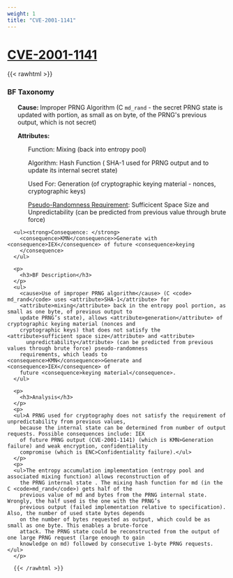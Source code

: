 ```yaml
---
weight: 1
title: "CVE-2001-1141"
---
```

# [CVE-2001-1141](https://cve.mitre.org/cgi-bin/cvename.cgi?name=CVE-2001-1141)

{{< rawhtml >}}
<p>
        <h3>BF Taxonomy</h3>
      </p>
      <ul><strong>Cause: </strong>
        <cause>Improper PRNG Algorithm</cause> (C <code>md_rand</code> - the secret PRNG state is updated with portion,
        as small as on byte, of the PRNG's previous output, which is not secret)
      </ul>
      <ul><strong>Attributes: </strong>
        <ul>Function: <attribute>Mixing</attribute> (back into entropy pool)</ul>
        <ul>Algorithm: <attribute>Hash Function </attribute>(<attribute> SHA-1</attribute> used for PRNG output and to
          update its internal secret state)</ul>
        <ul>Used For: <attribute>Generation</attribute> (of cryptographic keying material - nonces, cryptographic keys)
        </ul>
        <ul><u>Pseudo-Randomness Requirement</u>: <attribute>Sufficicent Space Size</attribute> and <attribute>
            Unpredictability</attribute> (can be predicted from previous value through brute force)</ul>
      </ul>

      <ul><strong>Consequence: </strong>
        <consequence>KMN</consequence>>Generate with <consequence>IEX</consequence> of future <consequence>keying
        </consequence>
      </ul>

      <p>
        <h3>BF Description</h3>
      </p>
      <ul>
        <cause>Use of improper PRNG algorithm</cause> (C <code> md_rand</code> uses <attribute>SHA-1</attribute> for
        <attribute>mixing</attribute> back in the entropy pool portion, as small as one byte, of previous output to
        update PRNG’s state), allows <attribute>generation</attribute> of cryptographic keying material (nonces and
        cryptographic keys) that does not satisfy the <attribute>sufficient space size</attribute> and <attribute>
          unpredictability</attribute> (can be predicted from previous values through brute force) pseudo-randomness
        requirements, which leads to <consequence>KMN</consequence>>Generate and <consequence>IEX</consequence> of
        future <consequence>keying material</consequence>.
      </ul>

      <p>
        <h3>Analysis</h3>
      </p>
      <p>
      <ul>A PRNG used for cryptography does not satisfy the requirement of unpredictability from previous values,
        because the internal state can be determined from number of output requests. Possible consequences include: IEX
        of future PRNG output (CVE-2001-1141) (which is KMN>Generation failure) and weak encryption, confidentiality
        compromise (which is ENC>Confidentiality failure).</ul>
      </p>
      <p>
      <ul>The entropy accumulation implementation (entropy pool and associated mixing function) allows reconstruction of
        the PRNG internal state . The mixing hash function for md (in the C <code>md_rand</code>) gets half of the
        previous value of md and bytes from the PRNG internal state. Wrongly, the half used is the one with the PRNG’s
        previous output (failed implementation relative to specification). Also, the number of used state bytes depends
        on the number of bytes requested as output, which could be as small as one byte. This enables a brute-force
        attack. The PRNG state could be reconstructed from the output of one large PRNG request (large enough to gain
        knowledge on md) followed by consecutive 1-byte PRNG requests.</ul>
      </p>

      {{< /rawhtml >}}